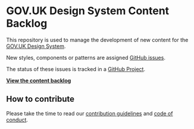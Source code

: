 # GOV.UK Design System Content Backlog

This repository is used to manage the development of new content for the [GOV.UK Design System](https://github.com/alphagov/govuk-design-system).

New styles, components or patterns are assigned [GitHub issues](https://github.com/alphagov/govuk-design-system-backlog/issues).

The status of these issues is tracked in a [GitHub Project](https://github.com/alphagov/govuk-design-system-backlog-prototype/projects/3).


**[View the content backlog](https://github.com/alphagov/govuk-design-system-backlog-prototype/projects/3)**


## How to contribute

Please take the time to read our [contribution guidelines](CONTRIBUTING.md) and [code of conduct](CODE_OF_CONDUCT.md).
